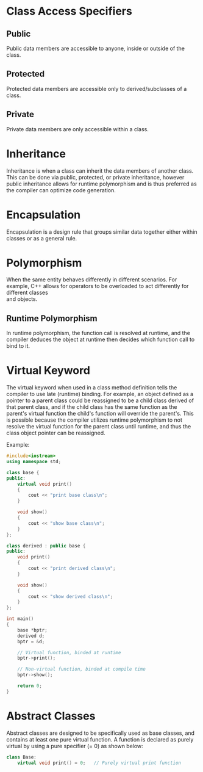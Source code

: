 # Class Access Specifiers
## Public
Public data members are accessible to anyone, inside or outside of the class.
## Protected
Protected data members are accessible only to derived/subclasses of a class.
## Private
Private data members are only accessible within a class.


# Inheritance
Inheritance is when a class can inherit the data members of another class. 
This can be done via public, protected, or private inheritance, however public 
inheritance allows for runtime polymorphism and is thus preferred as the compiler 
can optimize code generation.


# Encapsulation
Encapsulation is a design rule that groups similar data together either within  
classes or as a general rule.

# Polymorphism
When the same entity behaves differently in different scenarios. For example, C++ 
allows for operators to be overloaded to act differently for different classes  
and objects.

## Runtime Polymorphism
In runtime polymorphism, the function call is resolved at runtime, and the   
compiler deduces the object at runtime then decides which function call to bind 
to it.

# Virtual Keyword
The virtual keyword when used in a class method definition tells the compiler 
to use late (runtime) binding. For example, an object defined as a pointer to a 
parent class could be reassigned to be a child class derived of that parent class, 
and if the child class has the same function as the parent's virtual function the 
child's function will override the parent's. This is possible because the compiler 
utilizes runtime polymorphism to not resolve the virtual function for the parent
class until runtime, and thus the class object pointer can be reassigned.

Example:
```cpp
#include<iostream>
using namespace std;

class base {
public:
    virtual void print()
    {
        cout << "print base class\n";
    }

    void show()
    {
        cout << "show base class\n";
    }
};

class derived : public base {
public:
    void print()
    {
        cout << "print derived class\n";
    }

    void show()
    {
        cout << "show derived class\n";
    }
};

int main()
{
    base *bptr;
    derived d;
    bptr = &d;

    // Virtual function, binded at runtime
    bptr->print();

    // Non-virtual function, binded at compile time
    bptr->show();

    return 0;
}
```

# Abstract Classes
Abstract classes are designed to be specifically used as base classes, and contains
at least one pure virtual function. A function is declared as purely virtual by using 
a pure specifier (= 0) as shown below:
```cpp
class Base:
    virtual void print() = 0;   // Purely virtual print function
```
